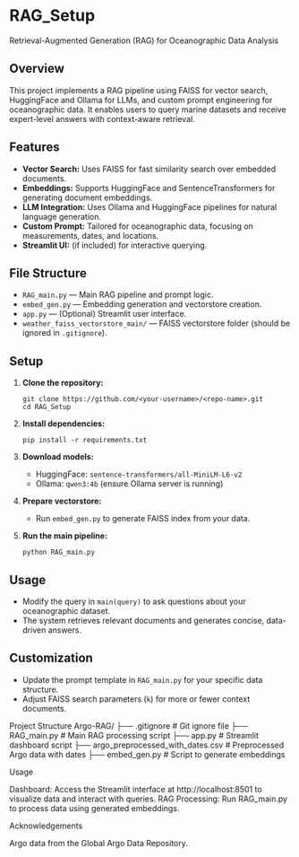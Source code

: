 # RAG_Setup

Retrieval-Augmented Generation (RAG) for Oceanographic Data Analysis

## Overview

This project implements a RAG pipeline using FAISS for vector search, HuggingFace and Ollama for LLMs, and custom prompt engineering for oceanographic data. It enables users to query marine datasets and receive expert-level answers with context-aware retrieval.

## Features

- **Vector Search:** Uses FAISS for fast similarity search over embedded documents.
- **Embeddings:** Supports HuggingFace and SentenceTransformers for generating document embeddings.
- **LLM Integration:** Uses Ollama and HuggingFace pipelines for natural language generation.
- **Custom Prompt:** Tailored for oceanographic data, focusing on measurements, dates, and locations.
- **Streamlit UI:** (if included) for interactive querying.

## File Structure

- `RAG_main.py` — Main RAG pipeline and prompt logic.
- `embed_gen.py` — Embedding generation and vectorstore creation.
- `app.py` — (Optional) Streamlit user interface.
- `weather_faiss_vectorstore_main/` — FAISS vectorstore folder (should be ignored in `.gitignore`).

## Setup

1. **Clone the repository:**
   ```
   git clone https://github.com/<your-username>/<repo-name>.git
   cd RAG_Setup
   ```

2. **Install dependencies:**
   ```
   pip install -r requirements.txt
   ```

3. **Download models:**
   - HuggingFace: `sentence-transformers/all-MiniLM-L6-v2`
   - Ollama: `qwen3:4b` (ensure Ollama server is running)

4. **Prepare vectorstore:**
   - Run `embed_gen.py` to generate FAISS index from your data.

5. **Run the main pipeline:**
   ```
   python RAG_main.py
   ```

## Usage

- Modify the query in `main(query)` to ask questions about your oceanographic dataset.
- The system retrieves relevant documents and generates concise, data-driven answers.

## Customization

- Update the prompt template in `RAG_main.py` for your specific data structure.
- Adjust FAISS search parameters (`k`) for more or fewer context documents.


Project Structure
Argo-RAG/
├── .gitignore              # Git ignore file
├── RAG_main.py             # Main RAG processing script
├── app.py                  # Streamlit dashboard script
├── argo_preprocessed_with_dates.csv  # Preprocessed Argo data with dates
├── embed_gen.py            # Script to generate embeddings

Usage

Dashboard: Access the Streamlit interface at http://localhost:8501 to visualize data and interact with queries.
RAG Processing: Run RAG_main.py to process data using generated embeddings.


Acknowledgements

Argo data from the Global Argo Data Repository.
